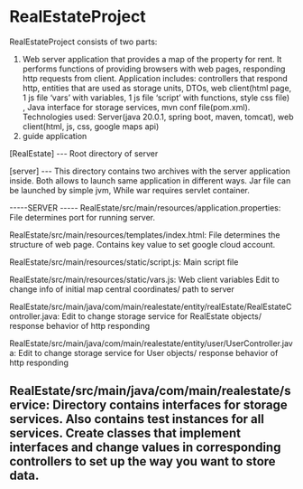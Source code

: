 # RealEstateProject
RealEstateProject consists of two parts:
1)	Web server application that provides a map of the property for rent. It performs functions of providing browsers with web pages, responding http requests from client. Application includes: controllers that respond http, entities that are used as storage units, DTOs, web client(html page, 1 js file ‘vars’ with variables, 1 js file ‘script’ with functions, style css file) , Java interface for storage services, mvn conf file(pom.xml).
Technologies used:
Server(java 20.0.1, spring boot, maven, tomcat), web client(html, js, css, google maps api)
2)	guide application



[RealEstate] --- Root directory of server 

[server] --- This directory contains two archives with the server application inside. 
Both allows to launch same application in different ways.
Jar file can be launched by simple jvm,
While war requires servlet container.

-----SERVER -----
RealEstate/src/main/resources/application.properties:
File determines port for running server.

RealEstate/src/main/resources/templates/index.html:
File determines the structure of web page.
Contains key value to set google cloud account.

RealEstate/src/main/resources/static/script.js:
Main script file

RealEstate/src/main/resources/static/vars.js:
Web client variables
Edit to change info of initial map central coordinates/ path to server

RealEstate/src/main/java/com/main/realestate/entity/realEstate/RealEstateController.java:
Edit to change storage service for RealEstate objects/ response behavior of http responding

RealEstate/src/main/java/com/main/realestate/entity/user/UserController.java:
Edit to change storage service for User objects/ response behavior of http responding

RealEstate/src/main/java/com/main/realestate/service:
Directory contains interfaces for storage services.
Also contains test instances for all services.
Create classes that implement interfaces and change values in corresponding controllers to set up the way you want to store data.
------------
